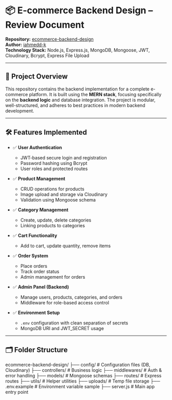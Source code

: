 # 📦 E-commerce Backend Design – Review Document

**Repository:** [ecommerce-backend-design](https://github.com/iahmedd-k/ecommerce-backend-design)  
**Author:** [iahmedd-k](https://github.com/iahmedd-k)  
**Technology Stack:** Node.js, Express.js, MongoDB, Mongoose, JWT, Cloudinary, Bcrypt, Express File Upload

---

## 📌 Project Overview

This repository contains the backend implementation for a complete e-commerce platform. It is built using the **MERN stack**, focusing specifically on the **backend logic** and database integration. The project is modular, well-structured, and adheres to best practices in modern backend development.

---

## 🛠️ Features Implemented

- ✅ **User Authentication**
  - JWT-based secure login and registration
  - Password hashing using Bcrypt
  - User roles and protected routes

- ✅ **Product Management**
  - CRUD operations for products
  - Image upload and storage via Cloudinary
  - Validation using Mongoose schema

- ✅ **Category Management**
  - Create, update, delete categories
  - Linking products to categories

- ✅ **Cart Functionality**
  - Add to cart, update quantity, remove items

- ✅ **Order System**
  - Place orders
  - Track order status
  - Admin management for orders

- ✅ **Admin Panel (Backend)**
  - Manage users, products, categories, and orders
  - Middleware for role-based access control

- ✅ **Environment Setup**
  - `.env` configuration with clean separation of secrets
  - MongoDB URI and JWT_SECRET usage

---

## 🗂️ Folder Structure
ecommerce-backend-design/
├── config/ # Configuration files (DB, Cloudinary)
├── controllers/ # Business logic
├── middlewares/ # Auth & error handling
├── models/ # Mongoose schemas
├── routes/ # Express routes
├── utils/ # Helper utilities
├── uploads/ # Temp file storage
├── .env.example # Environment variable sample
├── server.js # Main app entry point
